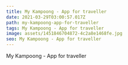 ```yaml
---
title: My Kampoong - App for traveller
date: 2021-03-29T03:00:57.017Z
path: my-kampoong-app-for-traveller
tags: My Kampoong - App for traveller
image: assets/1451846704872-4c2a8e1468fe.jpg
seo: My Kampoong - App for traveller
---
```

My Kampoong - App for traveller
